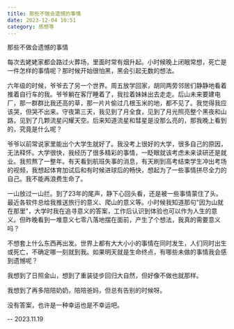 ```yaml
---
title: 那些不做会遗憾的事情
date: 2023-12-04 10:51
category: 感想等
---
```


那些不做会遗憾的事情

<!--more-->

每次去姥姥家都会路过火葬场，里面时常有烟升起。小时候晚上闭眼常想，死亡是一件怎样的事情呢？那时候开始很怕黑，黑会引起无数的想法。

六年级的时候，爷爷去了另一个世界。周五放学回家，胡同两旁邻居们静静地看着推着自行车的我。爷爷躺在客厅睡着了，我拉着妹妹出去走走。后山未来要建电厂，那一群群比我还高的草，那一片片偷过几根玉米的地，都不见了。我觉得我应该哭，但哭不出来。守夜第三天，我见到了月全食，见到了月光照亮整个黑夜和山路，见到了几颗流星闪耀天空。后来知道流星和彗星是没那么亮的，那我晚上看到的，究竟是什么呢？

爷爷以前常说家里能出个大学生就好了。我没考上很好的大学，很多自己的原因，无法释怀。大学很快，我经历了很多精彩的事情，一眨眼就该考虑未来读研还是就业。我煎熬了一整年。有天看到航班失事的消息，有天刷到高考结束学生冲出考场的视频，我想起体育加试后和有时候进球后的畅快，想起为了一些事情拼尽全力的自己。我不能再浪费生命了。

一山放过一山拦。到了23年的尾声，静下心回头看，还是被一些事情蒙住了头。最近各软件总给我推送旅行的意义、爬山的意义等。小时候我知道那句"因为山就在那里"，大学时我在追寻意义的答案，工作后认识到体验也可以作为人生的意义。但昨晚看到一堆意义七零八落地摆在面前，产生了个想法，我真的需要意义吗？

不想套上什么东西再出发。世界上都有大大小小的事情在同时发生，人们同时出生或死亡，不确定哪一刻就到我。如果明天就是生命终点，有哪些未做的事情我会感到遗憾呢？

我想到了日照金山，想到了重装徒步回归大自然，但好像不做也就那样。

我想到了再多陪陪奶奶，陪陪爸妈，但总有告别的时候呀。

没有答案，也许是一种幸运也是不幸运吧。

-- 2023.11.19